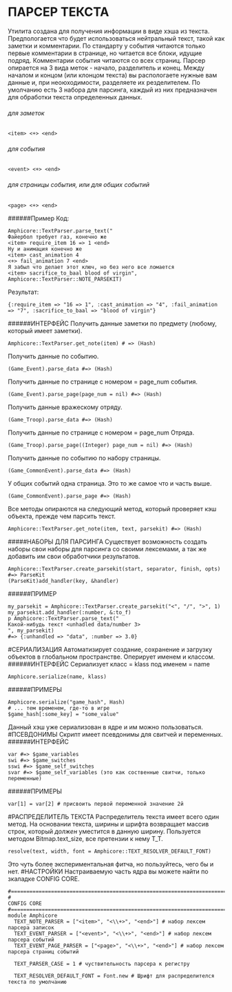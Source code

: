# ПАРСЕР ТЕКСТА
Утилита создана для получения информации в виде хэша из текста. Предпологается что будет использоваться нейтральный текст, такой как заметки и комментарии. По стандарту у события читаются только первые комментарии в странице, но читается все блоки, идущие подряд. Комментарии события читаются со всех страниц.
Парсер опирается на 3 вида меток - начало, разделитель и конец. Между началом и концом (или клонцом текста) вы распологаете нужные вам данные и, при неоюходимости, разделяете их резделителем.
По умолчанию есть 3 набора для парсинга, каждый из них предназначен для обработки текста определенных данных.
###### для заметок
```
<item> <+> <end>
```
###### для события
```
<event> <+> <end>
```
###### для страницы события, или для общих событий
```
<page> <+> <end>
```
######Пример
Код:
```
Amphicore::TextParser.parse_text("
Файербол требует газ, конечно же
<item> require_item 16 => 1 <end>
Ну и анимация конечно же
<item> cast_animation 4 
<+> fail_animation 7 <end>
Я забыл что делает этот ключ, но без него все ломается
<item> sacrifice_to_baal blood of virgin", 
Amphicore::TextParser::NOTE_PARSEKIT)
```
Результат:
```
{:require_item => "16 => 1", :cast_animation => "4", :fail_animation => "7", :sacrifice_to_baal => "blood of virgin"}
```
######ИНТЕРФЕЙС
Получить данные заметки по предмету (любому, который имеет заметки).
```
Amphicore::TextParser.get_note(item) # => (Hash)
```
Получить данные по событию.
```
(Game_Event).parse_data #=> (Hash)
```
Получить данные по странице с номером = page_num события.
```
(Game_Event).parse_page(page_num = nil) #=> (Hash)
```
Получить данные вражескому отряду.
```
(Game_Troop).parse_data #=> (Hash)
```
Получить данные по странице с номером = page_num Отряда.
```
(Game_Troop).parse_page((Integer) page_num = nil) #=> (Hash)
```
Получить данные по событию по набору страницы.
```
(Game_CommonEvent).parse_data #=> (Hash)
```
У общих событий одна страница. Это то же самое что и часть выше.
```
(Game_CommonEvent).parse_page #=> (Hash)
```
Все методы опираются на следующий метод, который проверяет кэш объекта, прежде чем парсить текст.
```
Amphicore::TextParser.get_note(item, text, parsekit) #=> (Hash)
```
#####НАБОРЫ ДЛЯ ПАРСИНГА
Существует возможность создать наборы свои наборы для парсинга со своими лексемами, а так же добавить им свои обработчики результатов.
```
Amphicore::TextParser.create_parsekit(start, separator, finish, opts) #=> ParseKit
(ParseKit)add_handler(key, &handler)
```
######ПРИМЕР
```
my_parsekit = Amphicore::TextParser.create_parsekit("<", "/", ">", 1)
my_parsekit.add_handler(:number, &:to_f)
p Amphicore::TextParser.parse_text("
Какой-нибудь текст <unhadled data/number 3>
", my_parsekit)
#=> {:unhandled => "data", :number => 3.0}
```
#СЕРИАЛИЗАЦИЯ
Автоматизирует создание, сохранение и загрузку объектов в глобальном пространстве. Оперирует именем и классом.
######ИНТЕРФЕЙС
Сериализует класс = klass под именем = name
```
Amphicore.serialize(name, klass)
```
######ПРИМЕРЫ
```
Amphicore.serialize("game_hash", Hash)
# ... тем временем, где-то в игре
$game_hash[:some_key] = "some_value"
```
Данный хэш уже сериализован в ядре и им можно пользоваться.
#ПСЕВДОНИМЫ
Скрипт имеет псевдонимы для свитчей и переменных.
######ИНТЕРФЕЙС
```
var #=> $game_variables
swi #=> $game_switches
sswi #=> $game_self_switches
svar #=> $game_self_variables (это как соственные свитчи, только переменные)
```
######ПРИМЕРЫ
```
var[1] = var[2] # присвоить первой переменной значение 2й
```
#РАСПРЕДЕЛИТЕЛЬ ТЕКСТА
Распределитель текста имеет всего один метод. На основании текста, ширины и шрифта возвращает массив строк, который *должен* уместится в данную ширину. Пользуется методом Bitmap.text_size, все претензии к нему T_T.
```
resolve(text, width, font = Amphicore::TEXT_RESOLVER_DEFAULT_FONT)
```
Это чуть более экспериментальная фитча, но пользуйтесь, чего бы и нет.
#НАСТРОЙКИ
Настраиваемую часть ядра вы можете найти по зкаладке CONFIG CORE.
```
#===============================================================================
#                                                                    CONFIG CORE
#===============================================================================
module Amphicore
  TEXT_NOTE_PARSER = ["<item>", "<\\+>", "<end>"] # набор лексем парсера записок
  TEXT_EVENT_PARSER = ["<event>", "<\\+>", "<end>"] # набор лексем парсера событий
  TEXT_EVENT_PAGE_PARSER = ["<page>", "<\\+>", "<end>"] # набор лексем парсера страниц событий
  
  TEXT_PARSER_CASE = 1 # чуствительность парсера к регистру
  
  TEXT_RESOLVER_DEFAULT_FONT = Font.new # Шрифт для распределителся текста по умолчанию
```
